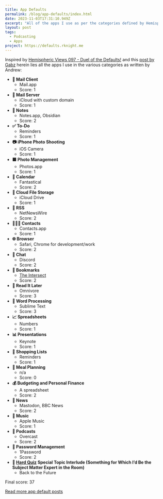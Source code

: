 ```yaml
---
title: App Defaults
permalink: /blog/app-defaults/index.html
date: 2023-11-03T17:31:10.949Z
excerpt: "All of the apps I use as per the categories defined by Hemispheric Views episode 097 - Duel of the Defaults!"
layout: post
tags:
  - Podcasting
  - Apps
project: https://defaults.rknight.me
---
```


Inspired by [Hemispheric Views 097 - Duel of the Defaults!](https://listen.hemisphericviews.com/097) and this [post by Gabz](https://gabz.blog/2023/11/my-defaults) herein lies all the apps I use in the various categories as written by Andrew:

- **📨 Mail Client**
    - Mail.app 
    - Score: 1
- **📮 Mail Server**
    - iCloud with custom domain 
    - Score: 1
- **📝 Notes**
    - Notes.app, Obsidian 
    - Score: 2
- **✅ To-Do**
    - Reminders 
    - Score: 1
- **📷 iPhone Photo Shooting**
    - iOS Camera 
    - Score: 1
- **🟦 Photo Management**
    - Photos.app 
    - Score: 1
- **📆 Calendar**
    - Fantastical 
    - Score: 2
- **📁 Cloud File Storage**
    - iCloud Drive 
    - Score: 1
- **📖 RSS**
    - NetNewsWire 
    - Score: 2
- **🙍🏻‍♂️ Contacts**
    - Contacts.app 
    - Score: 1
- **🌐 Browser**
    - Safari, Chrome for development/work 
    - Score: 2
- **💬 Chat**
    - Discord 
    - Score: 2
- **🔖 Bookmarks**
    - [The Intersect](https://intersect.rknight.me)
    - Score: 2
- **📑 Read It Later**
    - Omnivore 
    - Score: 3
- **📜 Word Processing**
    - Sublime Text 
    - Score: 3
- **📈 Spreadsheets**
    - Numbers 
    - Score: 1
- **📊 Presentations**
    - Keynote 
    - Score: 1
- **🛒 Shopping Lists**
    - Reminders 
    - Score: 1
- **🍴 Meal Planning**
    - n/a 
    - Score: 0
- **💰 Budgeting and Personal Finance**
    - A spreadsheet 
    - Score: 2
- **📰 News**
    - Mastodon, BBC News 
    - Score: 2
- **🎵 Music**
    - Apple Music 
    - Score: 1
- **🎤 Podcasts**
    - Overcast 
    - Score: 2
- **🔐 Password Management**
    - 1Password 
    - Score: 2
- **🔔 [Hard Quiz](https://en.wikipedia.org/wiki/Hard_Quiz) Special Topic Interlude (Something for  Which I’d Be the Subject Matter Expert in the Room)**
    - Back to the Future

Final score: 37

[Read more app default posts](https://defaults.rknight.me/)